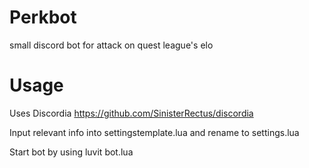 # Perkbot
small discord bot for attack on quest league's elo

# Usage

Uses Discordia https://github.com/SinisterRectus/discordia

Input relevant info into settingstemplate.lua and rename to settings.lua

Start bot by using luvit bot.lua
